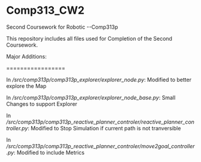 # Comp313_CW2
Second Coursework for Robotic --Comp313p

This repository includes all files used for Completion of the Second Coursework.

Major Additions:

=================

In */src/comp313p/comp313p_explorer/explorer_node.py*: Modified to better explore the Map

In */src/comp313p/comp313p_explorer/explorer_node_base.py*: Small Changes to support Explorer

In */src/comp313p/comp313p_reactive_planner_controler/reactive_planner_controller.py*: Modified to Stop Simulation if current path is not tranversible

In */src/comp313p/comp313p_reactive_planner_controler/move2goal_controller.py*: Modified to include Metrics 

